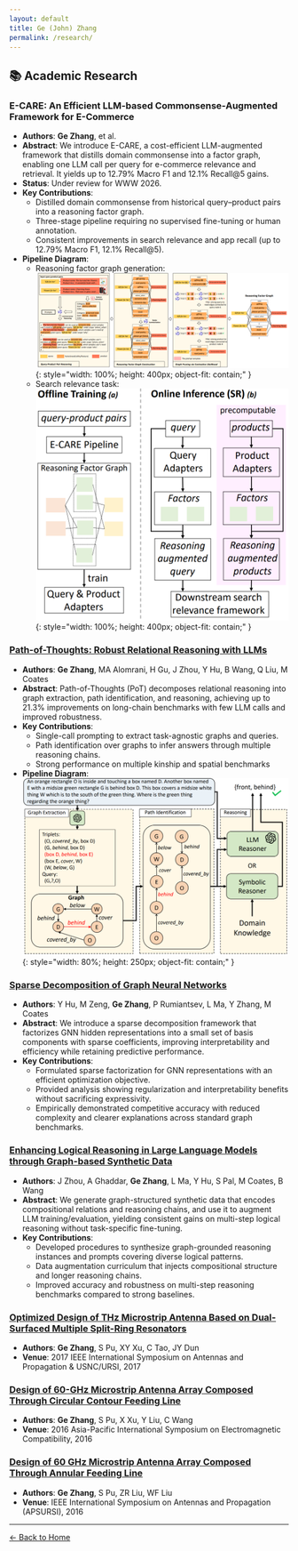 ```yaml
---
layout: default
title: Ge (John) Zhang
permalink: /research/
---
```


## 📚 Academic Research

### <a id="ecare"></a>**E-CARE: An Efficient LLM-based Commonsense-Augmented Framework for E-Commerce**
- **Authors**: **Ge Zhang**, et al.
- **Abstract**: We introduce E-CARE, a cost-efficient LLM-augmented framework that distills domain commonsense into a factor graph, enabling one LLM call per query for e-commerce relevance and retrieval. It yields up to 12.79% Macro F1 and 12.1% Recall@5 gains.
- **Status**: Under review for WWW 2026.
- **Key Contributions**: 
  - Distilled domain commonsense from historical query–product pairs into a reasoning factor graph.
  - Three-stage pipeline requiring no supervised fine-tuning or human annotation.
  - Consistent improvements in search relevance and app recall (up to 12.79% Macro F1, 12.1% Recall@5).
- **Pipeline Diagram**:
  - Reasoning factor graph generation:
![E-CARE Pipeline](/resources/ECARE_pipeline.png){: style="width: 100%; height: 400px; object-fit: contain;" }
  - Search relevance task:
![Research Pipeline](/resources/research_pipeline.png){: style="width: 100%; height: 400px; object-fit: contain;" }

### [**Path-of-Thoughts: Robust Relational Reasoning with LLMs**](https://arxiv.org/abs/2412.17963)
- **Authors**: **Ge Zhang**, MA Alomrani, H Gu, J Zhou, Y Hu, B Wang, Q Liu, M Coates
- **Abstract**: Path-of-Thoughts (PoT) decomposes relational reasoning into graph extraction, path identification, and reasoning, achieving up to 21.3% improvements on long-chain benchmarks with few LLM calls and improved robustness.
- **Key Contributions**:
  - Single-call prompting to extract task-agnostic graphs and queries.
  - Path identification over graphs to infer answers through multiple reasoning chains.
  - Strong performance on multiple kinship and spatial benchmarks
- **Pipeline Diagram**:
  ![Path-of-Thoughts Pipeline](/resources/pot_pipeline.png){: style="width: 80%; height: 250px; object-fit: contain;" }

### [**Sparse Decomposition of Graph Neural Networks**](https://arxiv.org/abs/2410.19723)
- **Authors**: Y Hu, M Zeng, **Ge Zhang**, P Rumiantsev, L Ma, Y Zhang, M Coates
- **Abstract**: We introduce a sparse decomposition framework that factorizes GNN hidden representations into a small set of basis components with sparse coefficients, improving interpretability and efficiency while retaining predictive performance.
- **Key Contributions**:
  - Formulated sparse factorization for GNN representations with an efficient optimization objective.
  - Provided analysis showing regularization and interpretability benefits without sacrificing expressivity.
  - Empirically demonstrated competitive accuracy with reduced complexity and clearer explanations across standard graph benchmarks.

### [**Enhancing Logical Reasoning in Large Language Models through Graph-based Synthetic Data**](https://arxiv.org/abs/2409.12437)
- **Authors**: J Zhou, A Ghaddar, **Ge Zhang**, L Ma, Y Hu, S Pal, M Coates, B Wang
- **Abstract**: We generate graph-structured synthetic data that encodes compositional relations and reasoning chains, and use it to augment LLM training/evaluation, yielding consistent gains on multi-step logical reasoning without task-specific fine-tuning.
- **Key Contributions**:
  - Developed procedures to synthesize graph-grounded reasoning instances and prompts covering diverse logical patterns.
  - Data augmentation curriculum that injects compositional structure and longer reasoning chains.
  - Improved accuracy and robustness on multi-step reasoning benchmarks compared to strong baselines.

### [**Optimized Design of THz Microstrip Antenna Based on Dual-Surfaced Multiple Split-Ring Resonators**](https://ieeexplore.ieee.org/document/8072920)
- **Authors**: **Ge Zhang**, S Pu, XY Xu, C Tao, JY Dun
- **Venue**: 2017 IEEE International Symposium on Antennas and Propagation & USNC/URSI, 2017

### [**Design of 60-GHz Microstrip Antenna Array Composed Through Circular Contour Feeding Line**](https://ieeexplore.ieee.org/document/7522931)
- **Authors**: **Ge Zhang**, S Pu, X Xu, Y Liu, C Wang
- **Venue**: 2016 Asia-Pacific International Symposium on Electromagnetic Compatibility, 2016

### [**Design of 60 GHz Microstrip Antenna Array Composed Through Annular Feeding Line**](https://ieeexplore.ieee.org/document/7696531)
- **Authors**: **Ge Zhang**, S Pu, ZR Liu, WF Liu
- **Venue**: IEEE International Symposium on Antennas and Propagation (APSURSI), 2016

---

[← Back to Home](/)
